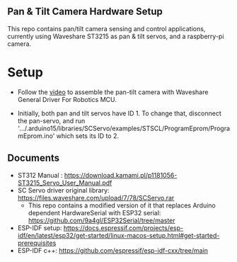 ## Pan & Tilt Camera Hardware Setup
This repo contains pan/tilt camera sensing and control applications, currently using Waveshare ST3215 as pan & tilt servos, and a raspberry-pi camera.

# Setup
- Follow the [video](https://youtu.be/SbexKaE8EFY?si=_NPguVa-FlvVz_ys) to assemble the pan-tilt camera with Waveshare General Driver For Robotics MCU.

- Initially, both pan and tilt servos have ID 1. To change that, disconnect the pan-servo, and run '.../.arduino15/libraries/SCServo/examples/STSCL/ProgramEprom/ProgramEprom.ino' which sets its ID to 2.



## Documents
- ST312 Manual : https://download.kamami.pl/p1181056-ST3215_Servo_User_Manual.pdf
- SC Servo driver original library: https://files.waveshare.com/upload/7/78/SCServo.rar
    - This repo contains a modified version of it that replaces Arduino dependent HardwareSerial with ESP32 serial:
    https://github.com/9a4gl/ESP32Serial/tree/master
- ESP-IDF setup: https://docs.espressif.com/projects/esp-idf/en/latest/esp32/get-started/linux-macos-setup.html#get-started-prerequisites
- ESP-IDF c++: https://github.com/espressif/esp-idf-cxx/tree/main